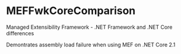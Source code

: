 # MEFFwkCoreComparison
Managed Extensibility Framework  - .NET Framework and .NET Core differences


Demontrates assembly load failure when using MEF on .NET Core 2.1
